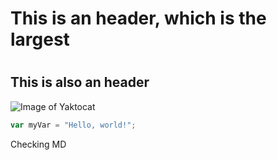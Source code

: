 # <h1> This is an header, which is the largest
# <h2> This is also an header

![Image of Yaktocat](https://octodex.github.com/images/yaktocat.png)


``` javascript
var myVar = "Hello, world!";
```
Checking MD
